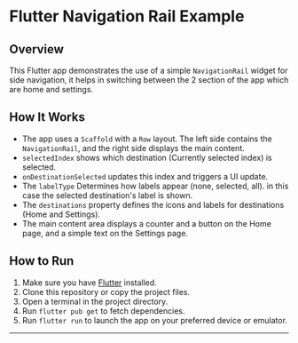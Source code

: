 # Flutter Navigation Rail Example

## Overview
This Flutter app demonstrates the use of a simple `NavigationRail` widget for side navigation, it helps in switching between the 2 section of the app which are home and settings.

## How It Works
- The app uses a `Scaffold` with a `Row` layout. The left side contains the `NavigationRail`, and the right side displays the main content.
- `selectedIndex` shows which destination (Currently selected index) is selected. 
- `onDestinationSelected` updates this index and triggers a UI update.
- The `labelType` Determines how labels appear (none, selected, all). in this case the selected destination's label is shown.
- The `destinations` property defines the icons and labels for destinations (Home and Settings).
- The main content area displays a counter and a button on the Home page, and a simple text on the Settings page.

## How to Run
1. Make sure you have [Flutter](https://flutter.dev/docs/get-started/install) installed.
2. Clone this repository or copy the project files.
3. Open a terminal in the project directory.
4. Run `flutter pub get` to fetch dependencies.
5. Run `flutter run` to launch the app on your preferred device or emulator.

---



